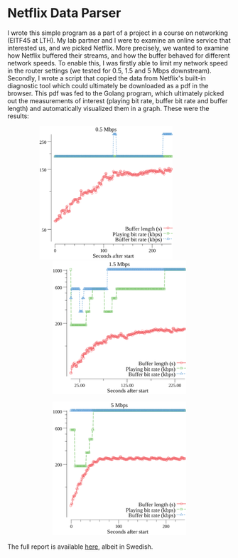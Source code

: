 # Netflix Data Parser

I wrote this simple program as a part of a project in a course on networking (EITF45 at LTH). My lab partner and I were to examine an online service that interested us, and we picked Netflix. 
More precisely, we wanted to examine how Netflix buffered their streams, and how the buffer behaved for different network speeds. To enable
this, I was firstly able to limit my network speed in the router settings (we tested for 0.5, 1.5 and 5 Mbps downstream). Secondly, I wrote 
a script that copied the data from Netflix's built-in diagnostic tool which could ultimately be downloaded as a pdf in the browser. This pdf
was fed to the Golang program, which ultimately picked out the measurements of interest (playing bit rate, buffer bit rate and buffer length) 
and automatically visualized them in a graph. These were the results:

<p float="left" align="center">
  <img src="https://github.com/Isterdam/netflix-data-parser/blob/master/project/0.5.png" width="300" />
  &nbsp;&nbsp;
  &nbsp;&nbsp;
  &nbsp;&nbsp;
  &nbsp;&nbsp;
  &nbsp;&nbsp;
  <img src="https://github.com/Isterdam/netflix-data-parser/blob/master/project/1.5.png" width="300" /> 
</p>

<p align="center">
<img src="https://github.com/Isterdam/netflix-data-parser/blob/master/project/5.png" width="300" />
</p>

The full report is available [here](https://github.com/Isterdam/netflix-data-parser/blob/master/project/EITF45_Projekt.pdf), albeit in Swedish.
